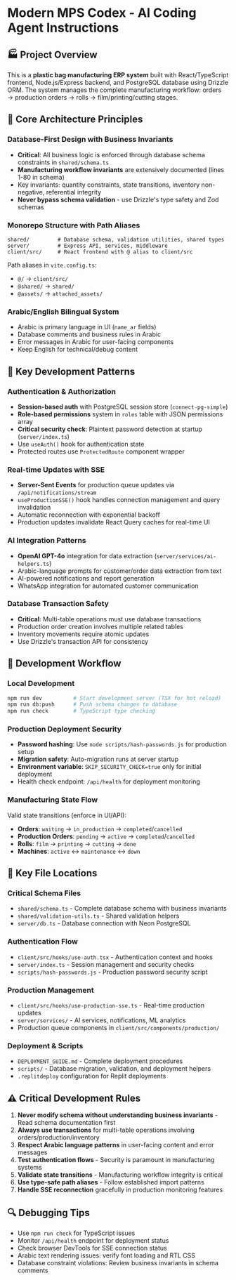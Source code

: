 # Modern MPS Codex - AI Coding Agent Instructions

## 🏭 Project Overview
This is a **plastic bag manufacturing ERP system** built with React/TypeScript frontend, Node.js/Express backend, and PostgreSQL database using Drizzle ORM. The system manages the complete manufacturing workflow: orders → production orders → rolls → film/printing/cutting stages.

## 🎯 Core Architecture Principles

### Database-First Design with Business Invariants
- **Critical**: All business logic is enforced through database schema constraints in `shared/schema.ts`
- **Manufacturing workflow invariants** are extensively documented (lines 1-80 in schema)
- Key invariants: quantity constraints, state transitions, inventory non-negative, referential integrity
- **Never bypass schema validation** - use Drizzle's type safety and Zod schemas

### Monorepo Structure with Path Aliases
```
shared/         # Database schema, validation utilities, shared types
server/         # Express API, services, middleware  
client/src/     # React frontend with @ alias to client/src
```

Path aliases in `vite.config.ts`:
- `@/` → `client/src/`
- `@shared/` → `shared/`
- `@assets/` → `attached_assets/`

### Arabic/English Bilingual System
- Arabic is primary language in UI (`name_ar` fields)
- Database comments and business rules in Arabic
- Error messages in Arabic for user-facing components
- Keep English for technical/debug content

## 🔧 Key Development Patterns

### Authentication & Authorization
- **Session-based auth** with PostgreSQL session store (`connect-pg-simple`)
- **Role-based permissions** system in `roles` table with JSON permissions array
- **Critical security check**: Plaintext password detection at startup (`server/index.ts`)
- Use `useAuth()` hook for authentication state
- Protected routes use `ProtectedRoute` component wrapper

### Real-time Updates with SSE
- **Server-Sent Events** for production queue updates via `/api/notifications/stream`
- `useProductionSSE()` hook handles connection management and query invalidation
- Automatic reconnection with exponential backoff
- Production updates invalidate React Query caches for real-time UI

### AI Integration Patterns
- **OpenAI GPT-4o** integration for data extraction (`server/services/ai-helpers.ts`)
- Arabic-language prompts for customer/order data extraction from text
- AI-powered notifications and report generation
- WhatsApp integration for automated customer communication

### Database Transaction Safety
- **Critical**: Multi-table operations must use database transactions
- Production order creation involves multiple related tables
- Inventory movements require atomic updates
- Use Drizzle's transaction API for consistency

## 🚀 Development Workflow

### Local Development
```bash
npm run dev          # Start development server (TSX for hot reload)
npm run db:push      # Push schema changes to database
npm run check        # TypeScript type checking
```

### Production Deployment Security
- **Password hashing**: Use `node scripts/hash-passwords.js` for production setup
- **Migration safety**: Auto-migration runs at server startup
- **Environment variable**: `SKIP_SECURITY_CHECK=true` only for initial deployment
- Health check endpoint: `/api/health` for deployment monitoring

### Manufacturing State Flow
Valid state transitions (enforce in UI/API):
- **Orders**: `waiting` → `in_production` → `completed`/`cancelled`
- **Production Orders**: `pending` → `active` → `completed`/`cancelled`  
- **Rolls**: `film` → `printing` → `cutting` → `done`
- **Machines**: `active` ↔ `maintenance` ↔ `down`

## 📁 Key File Locations

### Critical Schema Files
- `shared/schema.ts` - Complete database schema with business invariants
- `shared/validation-utils.ts` - Shared validation helpers
- `server/db.ts` - Database connection with Neon PostgreSQL

### Authentication Flow
- `client/src/hooks/use-auth.tsx` - Authentication context and hooks
- `server/index.ts` - Session management and security checks
- `scripts/hash-passwords.js` - Production password security script

### Production Management
- `client/src/hooks/use-production-sse.ts` - Real-time production updates
- `server/services/` - AI services, notifications, ML analytics
- Production queue components in `client/src/components/production/`

### Deployment & Scripts
- `DEPLOYMENT_GUIDE.md` - Complete deployment procedures
- `scripts/` - Database migration, validation, and deployment helpers
- `.replitdeploy` configuration for Replit deployments

## ⚠️ Critical Development Rules

1. **Never modify schema without understanding business invariants** - Read schema documentation first
2. **Always use transactions** for multi-table operations involving orders/production/inventory
3. **Respect Arabic language patterns** in user-facing content and error messages
4. **Test authentication flows** - Security is paramount in manufacturing systems
5. **Validate state transitions** - Manufacturing workflow integrity is critical
6. **Use type-safe path aliases** - Follow established import patterns
7. **Handle SSE reconnection** gracefully in production monitoring features

## 🔍 Debugging Tips
- Use `npm run check` for TypeScript issues
- Monitor `/api/health` endpoint for deployment status
- Check browser DevTools for SSE connection status
- Arabic text rendering issues: verify font loading and RTL CSS
- Database constraint violations: Review business invariants in schema comments